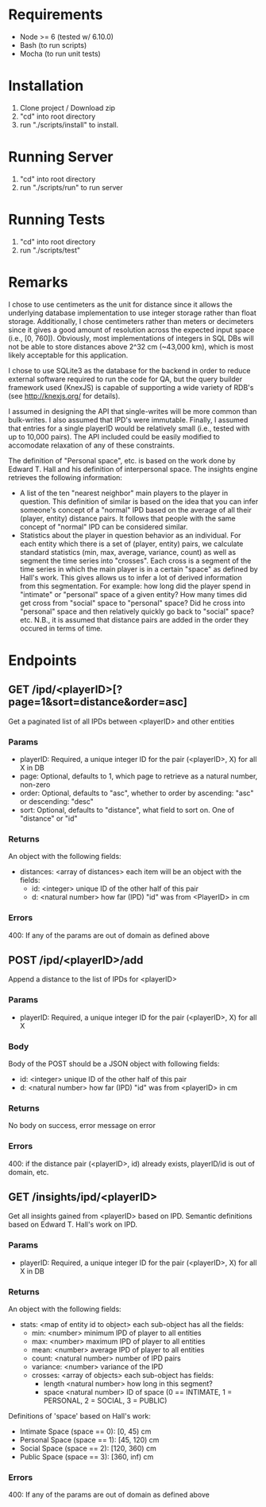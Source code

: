 # Requirements
- Node &gt;= 6 (tested w/ 6.10.0)
- Bash (to run scripts)
- Mocha (to run unit tests)

# Installation
1) Clone project / Download zip
2) "cd" into root directory
3) run "./scripts/install" to install.

# Running Server
1) "cd" into root directory
2) run "./scripts/run" to run server

# Running Tests
1) "cd" into root directory
2) run "./scripts/test"

# Remarks
I chose to use centimeters as the unit for distance since it allows the underlying database implementation to use integer storage rather than float storage.  Additionally, I chose centimeters rather than meters or decimeters since it gives a good amount of resolution across the expected input space (i.e., [0, 760]).  Obviously, most implementations of integers in SQL DBs will not be able to store distances above 2^32 cm (~43,000 km), which is most likely acceptable for this application.

I chose to use SQLite3 as the database for the backend in order to reduce external software required to run the code for QA, but the query builder framework used (KnexJS) is capable of supporting a wide variety of RDB's (see http://knexjs.org/ for details).

I assumed in designing the API that single-writes will be more common than bulk-writes.  I also assumed that IPD's were immutable.  Finally, I assumed that entries for a single playerID would be relatively small (i.e., tested with up to 10,000 pairs).  The API included could be easily modified to accomodate relaxation of any of these constraints.

The definition of "Personal space", etc. is based on the work done by Edward T. Hall and his definition of interpersonal space.  The insights engine retrieves the following information:
- A list of the ten "nearest neighbor" main players to the player in question.  This definition of similar is based on the idea that you can infer someone's concept of a "normal" IPD based on the average of all their (player, entity) distance pairs.  It follows that people with the same concept of "normal" IPD can be considered similar.
- Statistics about the player in question behavior as an individual.  For each entity which there is a set of (player, entity) pairs, we calculate standard statistics (min, max, average, variance, count) as well as segment the time series into "crosses".  Each cross is a segment of the time series in which the main player is in a certain "space" as defined by Hall's work.  This gives allows us to infer a lot of derived information from this segmentation.  For example: how long did the player spend in "intimate" or "personal" space of a given entity?  How many times did get cross from "social" space to "personal" space? Did he cross into "personal" space and then relatively quickly go back to "social" space? etc.  N.B., it is assumed that distance pairs are added in the order they occured in terms of time.

# Endpoints

## GET /ipd/&lt;playerID&gt;[?page=1&sort=distance&order=asc]
Get a paginated list of all IPDs between &lt;playerID&gt; and other entities

### Params
- playerID: Required, a unique integer ID for the pair (&lt;playerID&gt;, X) for all X in DB
- page: Optional, defaults to 1, which page to retrieve as a natural number, non-zero
- order: Optional, defaults to "asc", whether to order by ascending: "asc" or descending: "desc"
- sort: Optional, defaults to "distance", what field to sort on.  One of "distance" or "id"

### Returns
An object with the following fields:
- distances: &lt;array of distances&gt; each item will be an object with the fields:
	- id: &lt;integer&gt; unique ID of the other half of this pair
	- d:  &lt;natural number&gt; how far (IPD) "id" was from &lt;PlayerID&gt; in cm

### Errors
400: If any of the params are out of domain as defined above


## POST /ipd/&lt;playerID&gt;/add
Append a distance to the list of IPDs for &lt;playerID&gt;

### Params
- playerID: Required, a unique integer ID for the pair (&lt;playerID&gt;, X) for all X

### Body
Body of the POST should be a JSON object with following fields:
- id: &lt;integer&gt; unique ID of the other half of this pair
- d:	&lt;natural number&gt; how far (IPD) "id" was from &lt;playerID&gt; in cm

### Returns
No body on success, error message on error

### Errors
400: if the distance pair (&lt;playerID&gt;, id) already exists, playerID/id is out of domain, etc.

## GET /insights/ipd/&lt;playerID&gt;
Get all insights gained from &lt;playerID&gt; based on IPD.  Semantic definitions based on Edward T. Hall's work on IPD.

### Params
- playerID: Required, a unique integer ID for the pair (&lt;playerID&gt;, X) for all X in DB

### Returns
An object with the following fields:
- stats: &lt;map of entity id to object&gt; each sub-object has all the fields:
	- min: &lt;number&gt; minimum IPD of player to all entities
	- max: &lt;number&gt; maximum IPD of player to all entities
	- mean: &lt;number&gt; average IPD of player to all entities
	- count: &lt;natural number&gt; number of IPD pairs
	- variance: &lt;number&gt; variance of the IPD 
	- crosses: &lt;array of objects&gt; each sub-object has fields:
		- length &lt;natural number&gt; how long in this segment?
		- space &lt;natural number&gt; ID of space (0 == INTIMATE, 1 = PERSONAL, 2 = SOCIAL, 3 = PUBLIC)

Definitions of 'space' based on Hall's work:
- Intimate Space (space == 0): [0, 45) cm
- Personal Space (space == 1): [45, 120) cm
- Social Space (space == 2): [120, 360) cm
- Public Space (space == 3): [360, inf) cm

### Errors
400: If any of the params are out of domain as defined above